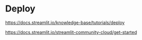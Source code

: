 # Deploy

https://docs.streamlit.io/knowledge-base/tutorials/deploy


https://docs.streamlit.io/streamlit-community-cloud/get-started
